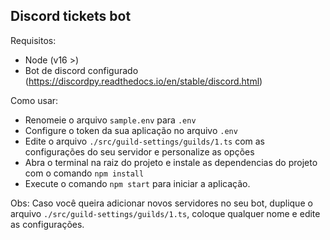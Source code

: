 ## Discord tickets bot

Requisitos:

-   Node (v16 >)
-   Bot de discord configurado (https://discordpy.readthedocs.io/en/stable/discord.html)

Como usar:

-   Renomeie o arquivo `sample.env` para `.env`
-   Configure o token da sua aplicação no arquivo `.env`
-   Edite o arquivo `./src/guild-settings/guilds/1.ts` com as configurações do seu servidor e personalize as opções
-   Abra o terminal na raiz do projeto e instale as dependencias do projeto com o comando `npm install`
-   Execute o comando `npm start` para iniciar a aplicação.

Obs:
Caso você queira adicionar novos servidores no seu bot, duplique o arquivo `./src/guild-settings/guilds/1.ts`, coloque qualquer nome e edite as configurações.
